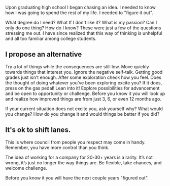 Upon graduating high school I began chasing an idea. I needed to know how I was going to spend the rest of my life. I needed to "figure it out".

What degree do I need? What If I don't like it? What is my passion? Can I only do one thing? How do I know? These were just a few of the questions stressing me out. I have since realized that this way of thinking is unhelpful and all too familiar among college students.

<h2 class="solo">I propose an alternative</h2>

Try a lot of things while the consequences are still low. Move quickly towards things that interest you. Ignore the negative self-talk. Getting good grades just isn't enough. After some exploration check how you feel. Does the thought of doing whatever you’ve been exploring excite you? If it does, press on the gas pedal! Lean into it! Explore possibilities for advancement and be open to opportunity or challenge. Before you know it you will look up and realize how improved things are from just 3, 6, or even 12 months ago.

If your current situation does not excite you, ask yourself why? What would you change? How do you change it and would things be better if you did?

<h2 class="solo">It's ok to shift lanes.</h2>

This is where council from people you respect may come in handy. Remember, you have more control than you think.

The idea of working for a company for 20-30+ years is a rarity. It’s not wrong, it’s just no longer the way things are. Be flexible, take
chances, and welcome challenge.

Before you know it you will have the next couple years "figured out".
